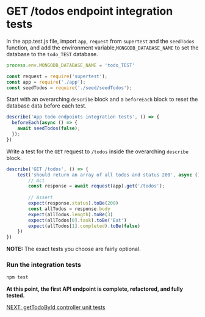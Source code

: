 # GET /todos endpoint integration tests

In the app.test.js file, import `app`, `request` from `supertest` and the `seedTodos` function, and add the environment variable,`MONGODB_DATABASE_NAME` to set the database to the `todo_TEST` database.

```javascript
process.env.MONGODB_DATABASE_NAME = 'todo_TEST'

const request = require('supertest');
const app = require('./app');
const seedTodos = require('./seed/seedTodos');
```

Start with an overarching `describe` block and a `beforeEach` block to reset the database data before each test.

```javascript
describe('App todo endpoints integration tests', () => {
  beforeEach(async () => {
    await seedTodos(false);
  });
})
```

Write a test for the `GET` request to `/todos` inside the overarching `describe` block.

```javascript
describe('GET /todos', () => {
    test('should return an array of all todos and status 200', async () => {
        // Act
        const response = await request(app).get('/todos');
    
        // Assert
        expect(response.status).toBe(200)
        const allTodos = response.body
        expect(allTodos.length).toBe(3)
        expect(allTodos[0].task).toBe('Eat')
        expect(allTodos[1].completed).toBe(false)
    })
})
```

**NOTE:** The exact tests you choose are fairly optional.

### Run the integration tests

```bash
npm test
```

**At this point, the first API endpoint is complete, refactored, and fully tested.**

[NEXT: getTodoById controller unit tests](3a_getTodoById_endpoint.md)